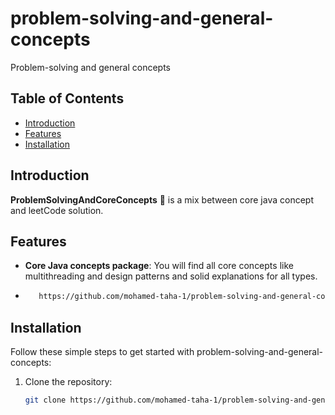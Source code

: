 # problem-solving-and-general-concepts

Problem-solving and general concepts

## Table of Contents

- [Introduction](#introduction)
- [Features](#features)
- [Installation](#installation)


## Introduction

**ProblemSolvingAndCoreConcepts** 🤝 is a mix between core java concept and leetCode solution.

## Features

- **Core Java concepts package**: You will find all core concepts like multithreading and design patterns and solid explanations for all types.
- ```bash
     https://github.com/mohamed-taha-1/problem-solving-and-general-concepts/tree/general/src/other_concepts
## Installation

Follow these simple steps to get started with  problem-solving-and-general-concepts:

1. Clone the repository:
   ```bash
   git clone https://github.com/mohamed-taha-1/problem-solving-and-general-concepts.git
